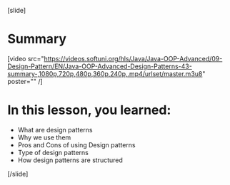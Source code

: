 [slide]

# Summary

[video src="https://videos.softuni.org/hls/Java/Java-OOP-Advanced/09-Design-Pattern/EN/Java-OOP-Advanced-Design-Patterns-43-summary-,1080p,720p,480p,360p,240p,.mp4/urlset/master.m3u8" poster="" /]

# In this lesson, you learned:

- What are design patterns
- Why we use them
- Pros and Cons of using Design patterns
- Type of design patterns
- How design patterns are structured


[/slide]
